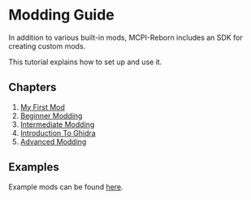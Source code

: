 # Modding Guide
In addition to various built-in mods, MCPI-Reborn includes an SDK for creating custom mods.

This tutorial explains how to set up and use it.

## Chapters

1. [My First Mod](01_MY_FIRST_MOD.md)
2. [Beginner Modding](02_BEGINNER.md)
3. [Intermediate Modding](03_INTERMEDIATE.md)
4. [Introduction To Ghidra](04_GHIDRA.md)
5. [Advanced Modding](05_ADVANCED.md)

## Examples
Example mods can be found [here](../../example-mods).
